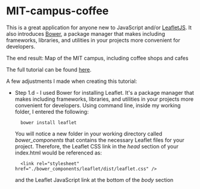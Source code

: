 # MIT-campus-coffee

This is a great application for anyone new to JavaScript and/or [LeafletJS](http://leafletjs.com/).  It also introduces [Bower](http://bower.io/), a package manager that makes including frameworks, libraries, and utilities in your projects more convenient for developers.

The end result:  Map of the MIT campus, including coffee shops and cafes

The full tutorial can be found [here](http://duspviz.mit.edu/leaflet-js/).

A few adjustments I made when creating this tutorial:

- Step 1.d - I used Bower for installing Leaflet.  It's a package manager that makes including frameworks, libraries, and utilities in your projects more convenient for developers.  Using command line, inside my working folder, I entered the following:

		bower install leaflet
		
	You will notice a new folder in your working directory called *bower_components* that contains the necessary Leaflet files for your project.  Therefore, the Leaflet CSS link in the *head* section of your index.html would be referenced as:
	
		<link rel="stylesheet" href="./bower_components/leaflet/dist/leaflet.css" />

	and the Leaflet JavaScript link at the bottom of the *body* section 
	

	
